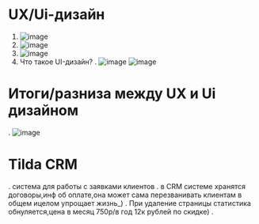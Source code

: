 # UX/Ui-дизайн
1. ![image](https://github.com/user-attachments/assets/1c3764ab-77f6-407e-8e27-43c1988ce496)
2. ![image](https://github.com/user-attachments/assets/0ff1f5be-82ec-46a4-bb71-85b5b6063d7e)
3. ![image](https://github.com/user-attachments/assets/e0488a25-c3b8-44d9-a9b1-324f703d740a)
4. Что такое UI-дизайн?
. ![image](https://github.com/user-attachments/assets/75c86216-7e37-499d-933d-7dae2e00bd5a)
![image](https://github.com/user-attachments/assets/f6f560a5-1dc5-45f1-a499-4067d57586cb)
# Итоги/разниза между UX и Ui дизайном
. ![image](https://github.com/user-attachments/assets/c6a94661-0e82-4561-aa5c-2daacdaa6601)

# Tilda CRM
. система для работы с заявками клиентов
. в CRM системе хранятся договоры,инф об оплате,она может сама перезванивать клиентам в общем ицелом упрощает жизнь_)
. При удаление страницы статистика обнуляется,цена в месяц 750р/в год 12к рублей по скидке)
. 
